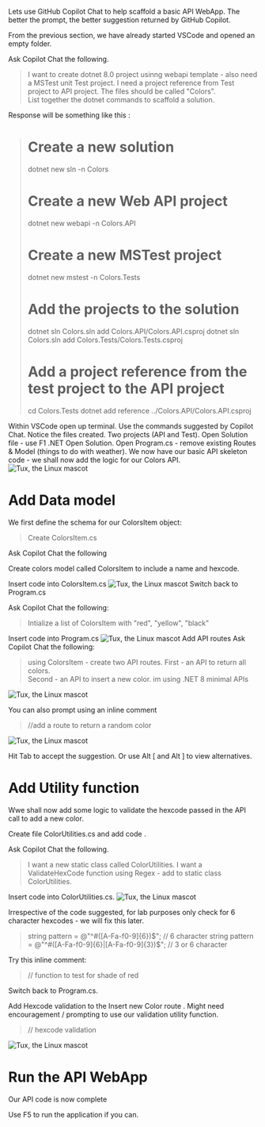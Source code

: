 Lets use GitHub Copilot Chat to help scaffold a basic API WebApp. The better the prompt, the better suggestion returned by GitHub Copilot.

From the previous section, we have already started VSCode and opened an empty folder.

Ask Copilot Chat the following.

>I want to create dotnet 8.0 project usinng webapi template  - also need a MSTest unit Test project.
>I need a project reference from Test project to API project.
>The files should be called "Colors".  
>List together the dotnet commands to scaffold a solution.

Response will be something like this :

># Create a new solution
>dotnet new sln -n Colors
>
># Create a new Web API project
>dotnet new webapi -n Colors.API
>
># Create a new MSTest project
>dotnet new mstest -n Colors.Tests
>
># Add the projects to the solution
>dotnet sln Colors.sln add Colors.API/Colors.API.csproj
>dotnet sln Colors.sln add Colors.Tests/Colors.Tests.csproj
>
># Add a project reference from the test project to the API project
>cd Colors.Tests
>dotnet add reference ../Colors.API/Colors.API.csproj

Within VSCode open up terminal. Use the commands suggested by Copilot Chat.
Notice the files created. Two projects (API and Test).
Open Solution file - use F1 .NET Open Solution.
Open Program.cs - remove existing Routes & Model (things to do with weather).
We now have our basic API skeleton code - we shall now add the logic for our Colors API.
![Tux, the Linux mascot](../images/devapi5-4c84a14346e59385a707ad37889cc613.png)

# Add Data model

We first define the schema for our ColorsItem object:

>Create ColorsItem.cs

Ask Copilot Chat the following

Create colors model called ColorsItem to include a name and hexcode.

Insert code into ColorsItem.cs
![Tux, the Linux mascot](../images/img2.png)
Switch back to Program.cs

Ask Copilot Chat the following:

>Intialize a list of ColorsItem with  "red", "yellow", "black" 

Insert code into Program.cs
![Tux, the Linux mascot](../images/img3.png)
Add API routes
Ask Copilot Chat the following:

>using ColorsItem - create two API routes.
>First - an API to return all colors.   
>Second - an API to insert a new color.
>im using .NET 8 minimal APIs

![Tux, the Linux mascot](../images/img4.png)

You can also prompt using an inline comment

>//add a route to return a random color

![Tux, the Linux mascot](../images/img5.png)

Hit Tab to accept the suggestion. Or use Alt [ and Alt ] to view alternatives.

# Add Utility function

Wwe shall now add some logic to validate the hexcode passed in the API call to add a new color.

Create file ColorUtilities.cs and add code .

Ask Copilot Chat the following.

>I want a new static class called ColorUtilities.
>I want a ValidateHexCode function using Regex - add to static class  ColorUtilities.

Insert code into ColorUtilities.cs.
![Tux, the Linux mascot](/assets/images/tux.png)

Irrespective of the code suggested, for lab purposes only check for 6 character hexcodes - we will fix this later.

  >string pattern = @"^#([A-Fa-f0-9]{6})$";   // 6 character 
  >string pattern = @"^#([A-Fa-f0-9]{6}|[A-Fa-f0-9]{3})$";   // 3 or 6 character 

Try this inline comment:

>// function to test for shade of red

Switch back to Program.cs.

Add Hexcode validation to the Insert new Color route . Might need encouragement / prompting to use our validation utility function.

>// hexcode validation

![Tux, the Linux mascot](/assets/images/tux.png)

# Run the API WebApp

Our API code is now complete

Use F5 to run the application if you can.
